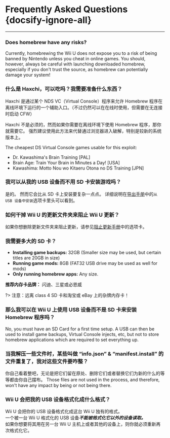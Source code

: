 # Frequently Asked Questions {docsify-ignore-all}
---
### Does homebrew have any risks?

Currently, homebrewing the Wii U does not expose you to a risk of being banned by Nintendo unless you cheat in online games. You should, however, always be careful with launching downloaded homebrew, especially if you don't trust the source, as homebrew can potentially damage your system!

### 什么是 Haxchi，可以吃吗？我需要准备什么东西？

Haxchi 是通过某个 NDS VC（Virtual Console）程序来允许 Homebrew 程序在离线环境下运行的一个辅助入口。（不过仍然可以在在线时使用，但需要在无连接时启动 CFW）

Haxchi 不是必须的，然而如果你需要在离线环境下使用 Homebrew 程序，那你就需要它。 强烈建议使用此方法来代替通过浏览器进入破解，特别是较新的系统版本上。

The cheapest DS Virtual Console games usable for this exploit:
 - Dr. Kawashima's Brain Training [PAL]
 - Brain Age: Train Your Brain in Minutes a Day! [USA]
 - Kawashima: Motto Nou wo Kitaeru Otona no DS Training [JPN]

### 我可以从我的 USB 设备而不用 SD 卡安装游戏吗？

是的。 然而它会比从 SD 卡上安装要复杂一点点。 详细说明在[导出手册](dump-games)中的`从 USB 设备中安装`选项卡里头可以看到。

### 如何干掉 Wii U 的更新文件夹来阻止 Wii U 更新？

如果你想删除更新文件夹来阻止更新，请参见[阻止更新手册](block-updates)中的选项卡。

### 我需要多大的 SD 卡？

 - **Installing game backups:** 32GB (Smaller size may be used, but certain titles are 20GB in size)
 - **Running game mods:** 8GB (FAT32 USB drive may be used as well for mods)
 - **Only running homebrew apps:** Any size.

**推荐内存卡品牌：** 闪迪、三星或必恩威

?> 注意：远离 class 4 SD 卡和淘宝或 eBay 上的杂牌内存卡！

### 那么我可以在 Wii U 上使用 USB 设备而不是 SD 卡来安装 Homebrew 程序吗？

No, you must have an SD Card for a first time setup. A USB can then be used to install game backups, Virtual Console injects, etc, but not to store homebrew applications which are required to set everything up.

### 当我解压一些文件时，某些叫做 “info.json” & “manifest.install” 的文件重复了，我对这些文件要咋整？

你自己看着整吧，无论是把它们留在原处、删除它们或者替换它们为新的什么的等等都由你自己摆布。 Those files are not used in the process, and therefore, won't have any impact by being or not being there.

### Wii U 会把我的 USB 设备格式化成什么格式？

Wii U 会把你的 USB 设备格式化成这台 Wii U 独有的格式。  
一个被一台 Wii U 格式化的 USB 设备***不能被格式化它以外的设备读取。***  
如果你想要将其用在另一台 Wii U 主机上或者其他的设备上，则你就必须重新再次格式化它。